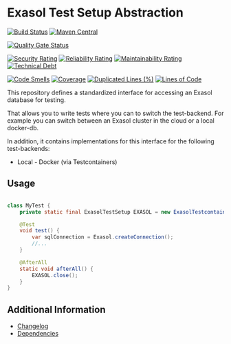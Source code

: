 # Exasol Test Setup Abstraction

[![Build Status](https://github.com/exasol/exasol-test-setup-abstraction-java/actions/workflows/ci-build.yml/badge.svg)](https://github.com/exasol/exasol-test-setup-abstraction-java/actions/workflows/ci-build.yml)
[![Maven Central](https://img.shields.io/maven-central/v/com.exasol/exasol-test-setup-abstraction-java)](https://search.maven.org/artifact/com.exasol/exasol-test-setup-abstraction-java)

[![Quality Gate Status](https://sonarcloud.io/api/project_badges/measure?project=com.exasol%3Aexasol-test-setup-abstraction-java&metric=alert_status)](https://sonarcloud.io/dashboard?id=com.exasol%3Aexasol-test-setup-abstraction-java)

[![Security Rating](https://sonarcloud.io/api/project_badges/measure?project=com.exasol%3Aexasol-test-setup-abstraction-java&metric=security_rating)](https://sonarcloud.io/dashboard?id=com.exasol%3Aexasol-test-setup-abstraction-java)
[![Reliability Rating](https://sonarcloud.io/api/project_badges/measure?project=com.exasol%3Aexasol-test-setup-abstraction-java&metric=reliability_rating)](https://sonarcloud.io/dashboard?id=com.exasol%3Aexasol-test-setup-abstraction-java)
[![Maintainability Rating](https://sonarcloud.io/api/project_badges/measure?project=com.exasol%3Aexasol-test-setup-abstraction-java&metric=sqale_rating)](https://sonarcloud.io/dashboard?id=com.exasol%3Aexasol-test-setup-abstraction-java)
[![Technical Debt](https://sonarcloud.io/api/project_badges/measure?project=com.exasol%3Aexasol-test-setup-abstraction-java&metric=sqale_index)](https://sonarcloud.io/dashboard?id=com.exasol%3Aexasol-test-setup-abstraction-java)

[![Code Smells](https://sonarcloud.io/api/project_badges/measure?project=com.exasol%3Aexasol-test-setup-abstraction-java&metric=code_smells)](https://sonarcloud.io/dashboard?id=com.exasol%3Aexasol-test-setup-abstraction-java)
[![Coverage](https://sonarcloud.io/api/project_badges/measure?project=com.exasol%3Aexasol-test-setup-abstraction-java&metric=coverage)](https://sonarcloud.io/dashboard?id=com.exasol%3Aexasol-test-setup-abstraction-java)
[![Duplicated Lines (%)](https://sonarcloud.io/api/project_badges/measure?project=com.exasol%3Aexasol-test-setup-abstraction-java&metric=duplicated_lines_density)](https://sonarcloud.io/dashboard?id=com.exasol%3Aexasol-test-setup-abstraction-java)
[![Lines of Code](https://sonarcloud.io/api/project_badges/measure?project=com.exasol%3Aexasol-test-setup-abstraction-java&metric=ncloc)](https://sonarcloud.io/dashboard?id=com.exasol%3Aexasol-test-setup-abstraction-java)

This repository defines a standardized interface for accessing an Exasol database for testing.

That allows you to write tests where you can to switch the test-backend. For example you can switch between an Exasol cluster in the cloud or a local docker-db.

In addition, it contains implementations for this interface for the following test-backends:

* Local - Docker (via Testcontainers)

## Usage

```java

class MyTest {
    private static final ExasolTestSetup EXASOL = new ExasolTestcontainerTestSetup();

    @Test
    void test() {
        var sqlConnection = Exasol.createConnection();
        //...
    }

    @AfterAll
    static void afterAll() {
        EXASOL.close();
    }
}
```

## Additional Information

* [Changelog](doc/changes/changelog.md)
* [Dependencies](dependencies.md)
